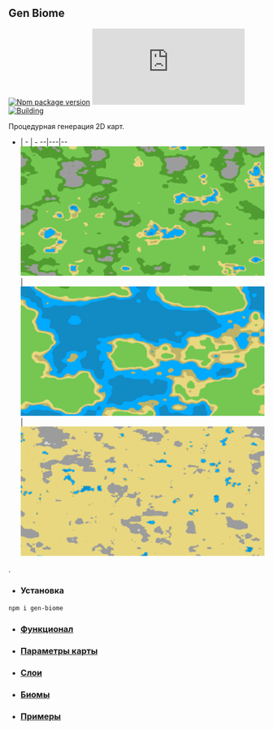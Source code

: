 ## Gen Biome
[![Npm package version](https://badgen.net/npm/v/gen-biome)](https://npmjs.com/package/gen-biome)
[![Small size](https://badge-size.herokuapp.com/neki-dev/gen-biome/master/dist/index.js)](https://github.com/neki-dev/gen-biome/blob/master/dist/index.js)
[![Building](https://github.com/neki-dev/gen-biome/actions/workflows/npm.yml/badge.svg)](https://github.com/neki-dev/gen-biome/actions)

Процедурная генерация 2D карт.

- | - | -
--|---|--
![Example 3](./docs/example-3.png) | ![Example 1](./docs/example-1.png) | ![Example 2](./docs/example-2.png)

.

- ### Установка

```sh
npm i gen-biome
```

- ### [Функционал](https://github.com/neki-dev/gen-biome/wiki/Функционал)

- ### [Параметры карты](https://github.com/neki-dev/gen-biome/wiki/Параметры-карты)

- ### [Слои](https://github.com/neki-dev/gen-biome/wiki/Слои)

- ### [Биомы](https://github.com/neki-dev/gen-biome/wiki/Биомы)

- ### [Примеры](https://github.com/neki-dev/gen-biome/wiki/Примеры)